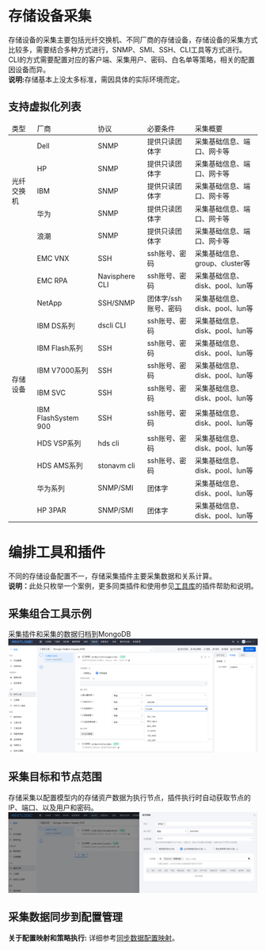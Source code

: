 # 存储设备采集
存储设备的采集主要包括光纤交换机、不同厂商的存储设备，存储设备的采集方式比较多，需要结合多种方式进行，SNMP、SMI、SSH、CLI工具等方式进行。
CLI的方式需要配置对应的客户端、采集用户、密码、白名单等策略，相关的配置因设备而异。
<br>
<b>说明:</b>存储基本上没太多标准，需因具体的实际环境而定。
## 支持虚拟化列表
<table style="width:100%">
<thead>
    <tr>
        <td>类型</td>
        <td>厂商</td>
        <td>协议</td>
        <td>必要条件</td>
        <td>采集概要</td>
    </tr>
</thead>
<tbody>
    <tr>
        <td rowspan="5">光纤交换机</td>
        <td>Dell</td>
        <td>SNMP</td>
        <td>提供只读团体字</td>
        <td>采集基础信息、端口、网卡等</td>
    </tr>
    <tr>
        <td>HP</td>
        <td>SNMP</td>
        <td>提供只读团体字</td>
        <td>采集基础信息、端口、网卡等</td>
    </tr>
    <tr>
        <td>IBM</td>
        <td>SNMP</td>
        <td>提供只读团体字</td>
        <td>采集基础信息、端口、网卡等</td>
    </tr>
    <tr>
        <td>华为</td>
        <td>SNMP</td>
        <td>提供只读团体字</td>
        <td>采集基础信息、端口、网卡等</td>
    </tr>
    <tr>
        <td>浪潮</td>
        <td>SNMP</td>
        <td>提供只读团体字</td>
        <td>采集基础信息、端口、网卡等</td>
    </tr>
    <tr>
        <td rowspan="12">存储设备</td>
        <td>EMC VNX</td>
        <td>SSH</td>
        <td>ssh账号、密码</td>
        <td>采集基础信息、group、cluster等</td>
    </tr>
    <tr>
        <td>EMC RPA</td>
        <td>Navisphere CLI</td>
        <td>ssh账号、密码</td>
        <td>采集基础信息、disk、pool、lun等</td>
    </tr>
    <tr>
        <td>NetApp</td>
        <td>SSH/SNMP</td>
        <td>团体字/ssh账号、密码</td>
        <td>采集基础信息、disk、pool、lun等</td>
    </tr>
    <tr>
        <td>IBM DS系列</td>
        <td>dscli CLI</td>
        <td>ssh账号、密码</td>
        <td>采集基础信息、disk、pool、lun等</td>
    </tr>
    <tr>
        <td>IBM Flash系列</td>
        <td>SSH</td>
        <td>ssh账号、密码</td>
        <td>采集基础信息、disk、pool、lun等</td>
    </tr>
    <tr>
        <td>IBM V7000系列</td>
        <td>SSH</td>
        <td>ssh账号、密码</td>
        <td>采集基础信息、disk、pool、lun等</td>
    </tr>
    <tr>
        <td>IBM SVC</td>
        <td>SSH</td>
        <td>ssh账号、密码</td>
        <td>采集基础信息、disk、pool、lun等</td>
    </tr>
    <tr>
        <td>IBM FlashSystem 900</td>
        <td>SSH</td>
        <td>ssh账号、密码</td>
        <td>采集基础信息、disk、pool、lun等</td>
    </tr>
    <tr>
        <td>HDS VSP系列</td>
        <td>hds cli</td>
        <td>ssh账号、密码</td>
        <td>采集基础信息、disk、pool、lun等</td>
    </tr>
    <tr>
        <td>HDS AMS系列</td>
        <td>stonavm cli</td>
        <td>ssh账号、密码</td>
        <td>采集基础信息、disk、pool、lun等</td>
    </tr>
    <tr>
        <td>华为系列</td>
        <td>SNMP/SMI</td>
        <td>团体字</td>
        <td>采集基础信息、disk、pool、lun等</td>
    </tr>
    <tr>
        <td>HP 3PAR</td>
        <td>SNMP/SMI</td>
        <td>团体字</td>
        <td>采集基础信息、disk、pool、lun等</td>
    </tr>
</tbody>
</table>

# 编排工具和插件
不同的存储设备配置不一，存储采集插件主要采集数据和关系计算。
<br>
<b>说明：</b>此处只枚举一个案例，更多同类插件和使用参见[工具库](../../5.自动化/工具库/工具库.md)的插件帮助和说明。

## 采集组合工具示例
采集插件和采集的数据归档到MongoDB
![img.png](images/6.store_collect_comb.png)

## 采集目标和节点范围
存储采集以配置模型内的存储资产数据为执行节点，插件执行时自动获取节点的IP、端口、以及用户和密码。
![img.png](images/6.store_collect_comb_param.png)

## 采集数据同步到配置管理
<b>关于配置映射和策略执行:</b> 详细参考[同步数据配置映射](8.同步数据配置.md)。

